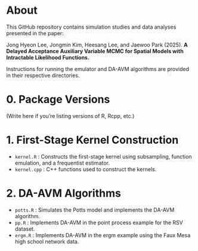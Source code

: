 # About

This GitHub repository contains simulation studies and data analyses presented in the paper:

Jong Hyeon Lee, Jongmin Kim, Heesang Lee, and Jaewoo Park (2025). **A Delayed Acceptance Auxiliary Variable MCMC for Spatial Models with Intractable Likelihood Functions.**

Instructions for running the emulator and DA-AVM algorithms are provided in their respective directories.

# 0. Package Versions

(Write here if you’re listing versions of R, Rcpp, etc.)

# 1. First-Stage Kernel Construction

- `kernel.R` : Constructs the first-stage kernel using subsampling, function emulation, and a frequentist estimator.
- `kernel.cpp` : C++ functions used to construct the kernels.

# 2. DA-AVM Algorithms

- `potts.R` : Simulates the Potts model and implements the DA-AVM algorithm.
- `pp.R` : Implements DA-AVM in the point process example for the RSV dataset.
- `ergm.R` : Implements DA-AVM in the ergm example using the Faux Mesa high school network data.
